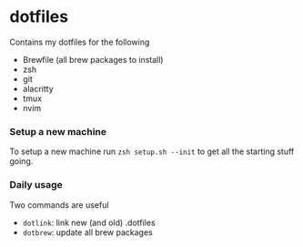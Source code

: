 # dotfiles

Contains my dotfiles for the following 
- Brewfile (all brew packages to install)
- zsh
- git
- alacritty
- tmux
- nvim

### Setup a new machine
To setup a new machine run `zsh setup.sh --init` to get all the starting stuff going.

### Daily usage
Two commands are useful

- `dotlink`: link new (and old) .dotfiles 
- `dotbrew`: update all brew packages 
